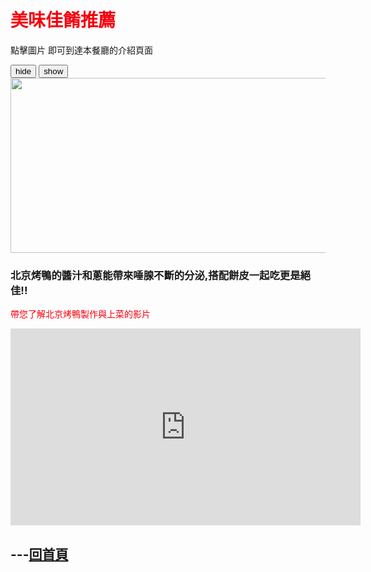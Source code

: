 <html>
 <head>
    <style>
    .red-text {
      color:#f5000d;
    }
    .orange-text{
      color:#f55c00;
    }
    .yellow-text{
      color:#f5f300;
    }
    .blue-text{
      color:#0009ff;
    }
    .green-text{
      color:#30CD30;
    }   
    </style>
 </head>


<h1 class="red-text" >美味佳餚推薦</h1><p>

<p class="-text" > 點擊圖片 即可到達本餐廳的介紹頁面 </p>

<div>
 
<script src="https://ajax.googleapis.com/ajax/libs/jquery/3.3.1/jquery.min.js"></script>

<script>
$(document).ready(function(){
   $("#hide").click(function(){
    $("div").hide();
  });
  $("#show").click(function(){
    $("div").show();
  });
});
</script>

<button id="hide"> hide </button>
<button id="hide"> show </button>
<a href="http://www.china.org.cn/top10/2011-08/05/content_23143593_4.htm">
 <img id="comp-ja6kq5fb1imgimage" style="width: 560px; height: 280px;" data-type="image" src="http://images.china.cn/attachement/jpg/site1007/20110804/0013729e78490fa4c43412.jpg"></a><p>
 

  
<h3> 北京烤鴨的醬汁和蔥能帶來唾腺不斷的分泌,搭配餅皮一起吃更是絕佳!!</h3><p>

 
<p class="red-text"> 帶您了解北京烤鴨製作與上菜的影片 </p><p>

 <iframe width="560" height="315" src="https://www.youtube.com/embed/hwA4qYkJ9-k" frameborder="0" allow="accelerometer; autoplay; encrypted-media; gyroscope; picture-in-picture" allowfullscreen></iframe>


<h2>---<a href="https://gary7lu.github.io/Food/">回首頁</a></h2>


